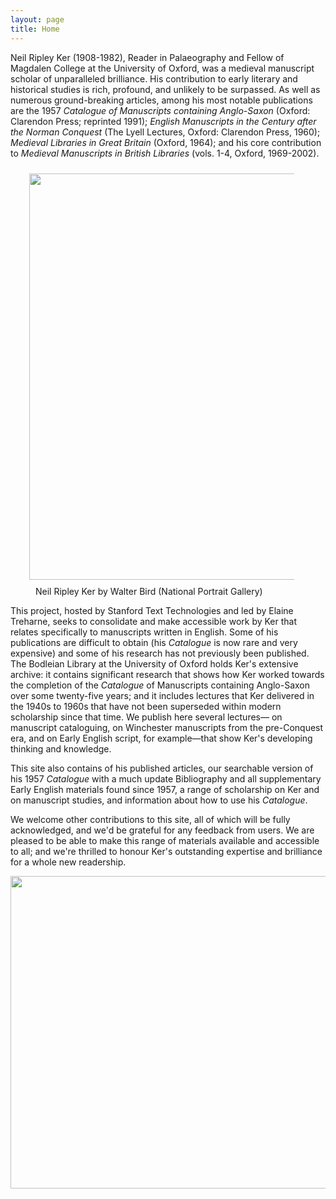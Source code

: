 ```yaml
---
layout: page
title: Home
---
```


Neil Ripley Ker (1908-1982), Reader in Palaeography and Fellow of Magdalen
College at the University of Oxford, was a medieval manuscript scholar of
unparalleled brilliance. His contribution to early literary and historical
studies is rich, profound, and unlikely to be surpassed. As well as numerous
ground-breaking articles, among his most notable publications are the 1957
*Catalogue of Manuscripts containing Anglo-Saxon* (Oxford: Clarendon Press;
reprinted 1991); *English Manuscripts in the Century after the Norman Conquest*
(The Lyell Lectures, Oxford: Clarendon Press, 1960); *Medieval Libraries in Great
Britain* (Oxford, 1964); and his core contribution to *Medieval Manuscripts in
British Libraries* (vols. 1-4, Oxford, 1969-2002).

<figure>
    <img src="https://digital-ker.github.io/images/Neil-Ripley-Ker-by-Walter-Bird.png" height="650" width="500" style="float: right; margin: 10px;">
    <figcaption>Neil Ripley Ker by Walter Bird (National Portrait Gallery)</figcaption>
</figure>

This project, hosted by Stanford Text Technologies and led by Elaine Treharne, 
seeks to consolidate and make accessible work by Ker that relates specifically to 
manuscripts written in English. Some of his publications are difficult to obtain
(his *Catalogue* is now rare and very expensive) and some of his research has not 
previously been published. The Bodleian Library at the University of Oxford holds 
Ker's extensive archive: it contains significant research that shows how Ker worked
towards the completion of the *Catalogue* of Manuscripts containing Anglo-Saxon
over some twenty-five years; and it includes lectures that Ker delivered in the
1940s to 1960s that have not been superseded within modern scholarship since
that time. We publish here several lectures— on manuscript cataloguing, on
Winchester manuscripts from the pre-Conquest era, and on Early English script,
for example—that show Ker's developing thinking and knowledge.

This site also contains of his published articles, our searchable version of his
1957 *Catalogue* with a much update Bibliography and all supplementary Early English
materials found since 1957, a range of scholarship on Ker and on manuscript studies,
and information about how to use his *Catalogue*.

We welcome other contributions to this site, all of which will be fully acknowledged,
and we'd be grateful for any feedback from users. We are pleased to be able to make
this range of materials available and accessible to all; and we're thrilled to honour
Ker's outstanding expertise and brilliance for a whole new readership.

<img src="https://digital-ker.github.io/images/Ker-Home-Page-Image.jpg" height="500" width="700">
